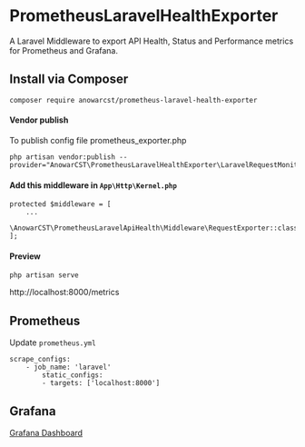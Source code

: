 # PrometheusLaravelHealthExporter

A Laravel Middleware to export API Health, Status and Performance metrics for Prometheus and Grafana. 



## Install via Composer
    composer require anowarcst/prometheus-laravel-health-exporter

#### Vendor publish 
To publish config file prometheus_exporter.php

    php artisan vendor:publish --provider="AnowarCST\PrometheusLaravelHealthExporter\LaravelRequestMonitoringServiceProvider"

#### Add this middleware in `App\Http\Kernel.php`


    protected $middleware = [
        ...
        \AnowarCST\PrometheusLaravelApiHealth\Middleware\RequestExporter::class,
    ];


#### Preview

    php artisan serve

http://localhost:8000/metrics

## Prometheus
Update `prometheus.yml`

    scrape_configs:
        - job_name: 'laravel'
            static_configs:
            - targets: ['localhost:8000']



## Grafana

[Grafana Dashboard](https://grafana.com/grafana/dashboards)


